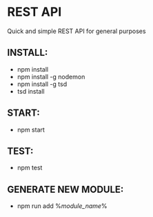 REST API
==============
Quick and simple REST API for general purposes

INSTALL:
--------------
- npm install
- npm install -g nodemon
- npm install -g tsd
- tsd install

START:
--------------
- npm start

TEST:
--------------
- npm test

GENERATE NEW MODULE:
--------------
- npm run add %_module_name_%